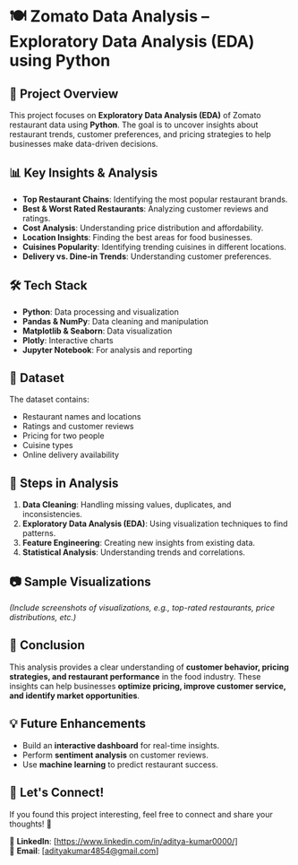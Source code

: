 # 🍽️ Zomato Data Analysis – Exploratory Data Analysis (EDA) using Python  

## 📌 Project Overview  
This project focuses on **Exploratory Data Analysis (EDA)** of Zomato restaurant data using **Python**. The goal is to uncover insights about restaurant trends, customer preferences, and pricing strategies to help businesses make data-driven decisions.  

## 📊 Key Insights & Analysis  
- **Top Restaurant Chains**: Identifying the most popular restaurant brands.  
- **Best & Worst Rated Restaurants**: Analyzing customer reviews and ratings.  
- **Cost Analysis**: Understanding price distribution and affordability.  
- **Location Insights**: Finding the best areas for food businesses.  
- **Cuisines Popularity**: Identifying trending cuisines in different locations.  
- **Delivery vs. Dine-in Trends**: Understanding customer preferences.  

## 🛠️ Tech Stack  
- **Python**: Data processing and visualization  
- **Pandas & NumPy**: Data cleaning and manipulation  
- **Matplotlib & Seaborn**: Data visualization  
- **Plotly**: Interactive charts  
- **Jupyter Notebook**: For analysis and reporting  

## 📂 Dataset  
The dataset contains:  
- Restaurant names and locations  
- Ratings and customer reviews  
- Pricing for two people  
- Cuisine types  
- Online delivery availability  

## 🚀 Steps in Analysis  
1. **Data Cleaning**: Handling missing values, duplicates, and inconsistencies.  
2. **Exploratory Data Analysis (EDA)**: Using visualization techniques to find patterns.  
3. **Feature Engineering**: Creating new insights from existing data.  
4. **Statistical Analysis**: Understanding trends and correlations.  

## 📷 Sample Visualizations  
*(Include screenshots of visualizations, e.g., top-rated restaurants, price distributions, etc.)*  

## 📢 Conclusion  
This analysis provides a clear understanding of **customer behavior, pricing strategies, and restaurant performance** in the food industry. These insights can help businesses **optimize pricing, improve customer service, and identify market opportunities**.  

## 💡 Future Enhancements  
- Build an **interactive dashboard** for real-time insights.  
- Perform **sentiment analysis** on customer reviews.  
- Use **machine learning** to predict restaurant success.  

## 📌 Let's Connect!  
If you found this project interesting, feel free to connect and share your thoughts! 🚀  

🔗 **LinkedIn**: [https://www.linkedin.com/in/aditya-kumar0000/]  
📧 **Email**: [adityakumar4854@gmail.com]  
